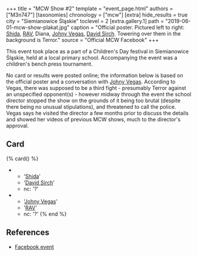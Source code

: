 +++
title = "MCW Show #2"
template = "event_page.html"
authors = ["M3n747"]
[taxonomies]
chronology = ["mcw"]
[extra]
hide_results = true
city = "Siemianowice Śląskie"
toclevel = 2
[extra.gallery.1]
path = "2019-06-01-mcw-show-plakat.jpg"
caption = "Official poster. Pictured left to right: [Shida](@/w/miyagi-shida.md), [RAV](@/w/rav.md), Diana, [Johny Vegas](@/w/johny-vegas.md), [David Sirch](@/w/sinister.md). Towering over them in the background is Terror."
source = "Official MCW Facebook"
+++

This event took place as a part of a Children's Day festival in Siemianowice Śląskie, held at a local primary school. Accompanying the event was a children's bench press tournament.

No card or results were posted online; the information below is based on the official poster and a conversation with [Johny Vegas](@/w/johny-vegas.md). According to Vegas, there was supposed to be a third fight - presumably Terror against an unspecified opponent(s) - however midway through the event the school director stopped the show on the grounds of it being too brutal (despite there being no unusual stipulations), and threatened to call the police. Vegas says he visited the director a few months prior to discuss the details and showed her videos of previous MCW shows, much to the director's approval.

## Card

{% card() %}
- - '[Shida](@/w/miyagi-shida.md)'
  - '[David Sirch](@/w/sinister.md)'
  - nc: '?'
- - '[Johny Vegas](@/w/johny-vegas.md)'
  - '[RAV](@/w/rav.md)'
  - nc: '?'
{% end %}

## References

* [Facebook event](https://www.facebook.com/events/966766303522255/)
